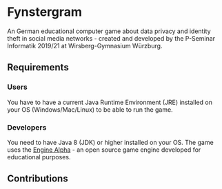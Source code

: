 # Fynstergram
An German educational computer game about data privacy and identity theft in social media networks - created and developed by the P-Seminar Informatik 2019/21 at Wirsberg-Gymnasium Würzburg.

## Requirements
### Users
You have to have a current Java Runtime Environment (JRE) installed on your OS (Windows/Mac/Linux) to be able to run the game.

### Developers
You need to have Java 8 (JDK) or higher installed on your OS.
The game uses the [Engine Alpha](https://github.com/engine-alpha) - an open source game engine developed for educational purposes.

## Contributions
